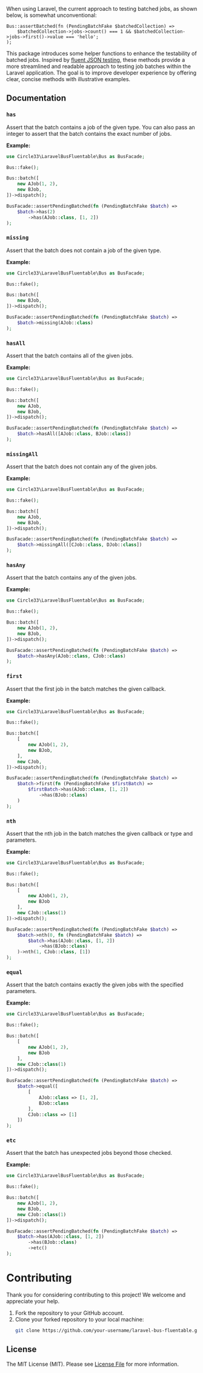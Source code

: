 When using Laravel, the current approach to testing batched jobs, as shown below, is somewhat unconventional:

```
Bus::assertBatched(fn (PendingBatchFake $batchedCollection) =>
    $batchedCollection->jobs->count() === 1 && $batchedCollection->jobs->first()->value === 'hello';
);
```

This package introduces some helper functions to enhance the testability of batched jobs. Inspired by [fluent JSON testing](https://laravel.com/docs/11.x/http-tests#fluent-json-testing), these methods provide a more streamlined and readable approach to testing job batches within the Laravel application. The goal is to improve developer experience by offering clear, concise methods with illustrative examples.

## Documentation

### `has`

Assert that the batch contains a job of the given type. You can also pass an integer to assert that the batch contains the exact number of jobs.

**Example:**

```php
use Circle33\LaravelBusFluentable\Bus as BusFacade;

Bus::fake();

Bus::batch([
    new AJob(1, 2),
    new BJob,
])->dispatch();

BusFacade::assertPendingBatched(fn (PendingBatchFake $batch) =>
    $batch->has(2)
        ->has(AJob::class, [1, 2])
);
```

### `missing`

Assert that the batch does not contain a job of the given type.

**Example:**

```php
use Circle33\LaravelBusFluentable\Bus as BusFacade;

Bus::fake();

Bus::batch([
    new BJob,
])->dispatch();

BusFacade::assertPendingBatched(fn (PendingBatchFake $batch) =>
    $batch->missing(AJob::class)
);
```

### `hasAll`

Assert that the batch contains all of the given jobs.

**Example:**

```php
use Circle33\LaravelBusFluentable\Bus as BusFacade;

Bus::fake();

Bus::batch([
    new AJob,
    new BJob,
])->dispatch();

BusFacade::assertPendingBatched(fn (PendingBatchFake $batch) =>
    $batch->hasAll([AJob::class, BJob::class])
);
```

### `missingAll`

Assert that the batch does not contain any of the given jobs.

**Example:**

```php
use Circle33\LaravelBusFluentable\Bus as BusFacade;

Bus::fake();

Bus::batch([
    new AJob,
    new BJob,
])->dispatch();

BusFacade::assertPendingBatched(fn (PendingBatchFake $batch) =>
    $batch->missingAll([CJob::class, DJob::class])
);
```

### `hasAny`

Assert that the batch contains any of the given jobs.

**Example:**

```php
use Circle33\LaravelBusFluentable\Bus as BusFacade;

Bus::fake();

Bus::batch([
    new AJob(1, 2),
    new BJob,
])->dispatch();

BusFacade::assertPendingBatched(fn (PendingBatchFake $batch) =>
    $batch->hasAny(AJob::class, CJob::class)
);
```

### `first`

Assert that the first job in the batch matches the given callback.

**Example:**

```php
use Circle33\LaravelBusFluentable\Bus as BusFacade;

Bus::fake();

Bus::batch([
    [
        new AJob(1, 2),
        new BJob,
    ],
    new CJob,
])->dispatch();

BusFacade::assertPendingBatched(fn (PendingBatchFake $batch) =>
    $batch->first(fn (PendingBatchFake $firstBatch) =>
        $firstBatch->has(AJob::class, [1, 2])
            ->has(BJob::class)
    )
);
```

### `nth`

Assert that the nth job in the batch matches the given callback or type and parameters.

**Example:**

```php
use Circle33\LaravelBusFluentable\Bus as BusFacade;

Bus::fake();

Bus::batch([
    [
        new AJob(1, 2),
        new BJob
    ],
    new CJob::class(1)
])->dispatch();

BusFacade::assertPendingBatched(fn (PendingBatchFake $batch) =>
    $batch->nth(0, fn (PendingBatchFake $batch) =>
        $batch->has(AJob::class, [1, 2])
            ->has(BJob::class)
    )->nth(1, CJob::class, [1])
);
```

### `equal`

Assert that the batch contains exactly the given jobs with the specified parameters.

**Example:**

```php
use Circle33\LaravelBusFluentable\Bus as BusFacade;

Bus::fake();

Bus::batch([
    [
        new AJob(1, 2),
        new BJob
    ],
    new CJob::class(1)
])->dispatch();

BusFacade::assertPendingBatched(fn (PendingBatchFake $batch) =>
    $batch->equal([
        [
            AJob::class => [1, 2],
            BJob::class
        ],
        CJob::class => [1]
    ])
);
```

### `etc`

Assert that the batch has unexpected jobs beyond those checked.

**Example:**

```php
use Circle33\LaravelBusFluentable\Bus as BusFacade;

Bus::fake();

Bus::batch([
    new AJob(1, 2),
    new BJob,
    new CJob::class(1)
])->dispatch();

BusFacade::assertPendingBatched(fn (PendingBatchFake $batch) =>
    $batch->has(AJob::class, [1, 2])
        ->has(BJob::class)
        ->etc()
);
```

# Contributing

Thank you for considering contributing to this project! We welcome and appreciate your help.

1. Fork the repository to your GitHub account.
2. Clone your forked repository to your local machine:
    ```sh
    git clone https://github.com/your-username/laravel-bus-fluentable.git

## License

The MIT License (MIT). Please see [License File](LICENSE.md) for more information.